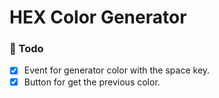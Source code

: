# HEX Color Generator

### 📝 Todo

- [x] Event for generator color with the space key.
- [x] Button for get the previous color.
